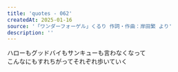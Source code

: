 ```yaml
---
title: 'quotes - 062'
createdAt: 2025-01-16
source: '「ワンダーフォーゲル」くるり 作詞・作曲：岸田繁 より'
description: ''
---
```

ハローもグッドバイもサンキューも言わなくなって  
こんなにもすれちがってそれぞれ歩いていく